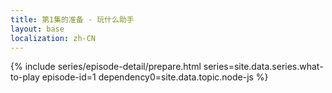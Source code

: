 ```yaml
---
title: 第1集的准备 - 玩什么助手
layout: base
localization: zh-CN
---
```


{% include series/episode-detail/prepare.html
    series=site.data.series.what-to-play
    episode-id=1
    dependency0=site.data.topic.node-js
%}